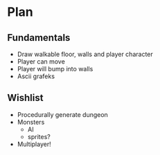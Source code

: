 # Plan

## Fundamentals
- Draw walkable floor, walls and player character
- Player can move
- Player will bump into walls 
- Ascii grafeks

## Wishlist
- Procedurally generate dungeon
- Monsters
    - AI
    - sprites?
- Multiplayer!
